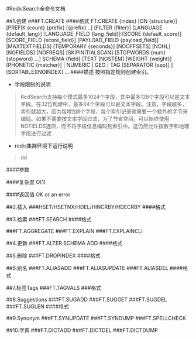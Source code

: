 #RedisSearch全命令文档

##1.创建
###FT.CREATE
####格式
	FT.CREATE {index}
	  [ON {structure}]
	     [PREFIX {count} {prefix} [{prefix} ..]
	     [FILTER {filter}]
	     [LANGUAGE {default_lang}]
	     [LANGUAGE_FIELD {lang_field}]
	     [SCORE {default_score}]
	     [SCORE_FIELD {score_field}]
	     [PAYLOAD_FIELD {payload_field}]
	  [MAXTEXTFIELDS] [TEMPORARY {seconds}] [NOOFFSETS] [NOHL] [NOFIELDS] [NOFREQS] [SKIPINITIALSCAN]
	  [STOPWORDS {num} {stopword} ...]
	  SCHEMA {field} [TEXT [NOSTEM] [WEIGHT {weight}] [PHONETIC {matcher}] | NUMERIC | GEO | TAG [SEPARATOR {sep}] ] [SORTABLE][NOINDEX] ...
####描述
按照指定规则创建索引。

- 字段限制的说明

> RedSearch支持每个模式最多1024个字段，其中最多128个字段可以是文本字段。在32位构建中，最多64个字段可以是文本字段。注意，字段越多，索引就越大，因为每增加8个字段，每个索引记录就需要一个额外的字节来编码。如果不需要按文本字段过滤，为了节省空间，可以始终使用NOFIELDS选项，而不将字段信息编码到索引中。这仍然允许按数字和地理字段进行过滤

- redis集群环境下运行说明

> dd

####参数
 

####复杂度
	O(1)

####返回值
	OK or an error

##2.插入
###HSET/HSETNX/HDEL/HINCRBY/HDECRBY
####格式



##3.检索
###FT.SEARCH
####格式


###FT.AGGREGATE
###FT.EXPLAIN
###FT.EXPLAINCLI

##4.更新
###FT.ALTER SCHEMA ADD
####格式


##5.删除
###FT.DROPINDEX
####格式



##6.别名
###FT.ALIASADD 
###FT.ALIASUPDATE 
###FT.ALIASDEL
####格式


##7.标签Tags
###FT.TAGVALS
###格式
 

##8.Suggestions
###FT.SUGADD
###FT.SUGGET
###FT.SUGDEL
###FT.SUGLEN
####格式


##9.Synonym
###FT.SYNUPDATE
###FT.SYNDUMP
###FT.SPELLCHECK

##10.字典
###FT.DICTADD
###FT.DICTDEL
###FT.DICTDUMP
